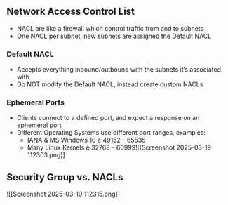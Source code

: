 ## Network Access Control List
- NACL are like a firewall which control traffic from and to subnets
- One NACL per subnet, new subnets are assigned the Default NACL
### Default NACL
- Accepts everything inbound/outbound with the subnets it’s associated with 
- Do NOT modify the Default NACL, instead create custom NACLs

### Ephemeral Ports
- Clients connect to a defined port, and expect a response on an ephemeral port
- Different Operating Systems use different port ranges, examples: 
	- IANA & MS Windows 10 è 49152 – 65535 
	- Many Linux Kernels è 32768 – 60999![[Screenshot 2025-03-19 112303.png]]


## Security Group vs. NACLs

![[Screenshot 2025-03-19 112315.png]]